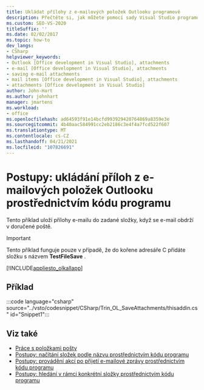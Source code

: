 ```yaml
---
title: Ukládat přílohy z e-mailových položek Outlooku programově
description: Přečtěte si, jak můžete pomocí sady Visual Studio programově ukládat přílohy z e-mailových položek aplikace Microsoft Outlook.
ms.custom: SEO-VS-2020
titleSuffix: ''
ms.date: 02/02/2017
ms.topic: how-to
dev_langs:
- CSharp
helpviewer_keywords:
- Outlook [Office development in Visual Studio], attachments
- e-mail [Office development in Visual Studio], attachments
- saving e-mail attachments
- mail items [Office development in Visual Studio], attachments
- attachments [Office development in Visual Studio]
author: John-Hart
ms.author: johnhart
manager: jmartens
ms.workload:
- office
ms.openlocfilehash: ad64593f91e14bcfd993929420764869a8359e3e
ms.sourcegitcommit: 4b40aac584991cc2eb2186c3e4f4a7fcd522f607
ms.translationtype: MT
ms.contentlocale: cs-CZ
ms.lasthandoff: 04/21/2021
ms.locfileid: "107826691"
---
```

# <a name="how-to-programmatically-save-attachments-from-outlook-email-items"></a>Postupy: ukládání příloh z e-mailových položek Outlooku prostřednictvím kódu programu

Tento příklad uloží přílohy e-mailu do zadané složky, když se e-mail obdrží v doručené poště.

> [!IMPORTANT]
> Tento příklad funguje pouze v případě, že do kořene adresáře C přidáte složku s názvem **TestFileSave** .

[!INCLUDE[appliesto_olkallapp](../vsto/includes/appliesto-olkallapp-md.md)]

## <a name="example"></a>Příklad

:::code language="csharp" source="../vsto/codesnippet/CSharp/Trin_OL_SaveAttachments/thisaddin.cs" id="Snippet1":::

## <a name="see-also"></a>Viz také

- [Práce s položkami pošty](../vsto/working-with-mail-items.md)
- [Postupy: načítání složek podle názvu prostřednictvím kódu programu](../vsto/how-to-programmatically-retrieve-a-folder-by-name.md)
- [Postupy: provádění akcí po přijetí e-mailové zprávy prostřednictvím kódu programu](../vsto/how-to-programmatically-perform-actions-when-an-e-mail-message-is-received.md)
- [Postupy: hledání v rámci konkrétní složky prostřednictvím kódu programu](../vsto/how-to-programmatically-search-within-a-specific-folder.md)
